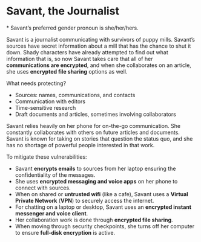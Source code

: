 # Savant, the Journalist

\* Savant’s preferred gender pronoun is she/her/hers.

Savant is a journalist communicating with survivors of puppy mills. Savant’s sources have secret information about a mill that has the chance to shut it down. Shady characters have already attempted to find out what information that is, so now Savant takes care that all of her **communications are encrypted**, and when she collaborates on an article, she uses **encrypted file sharing** options as well.

What needs protecting?

- Sources: names, communications, and contacts
- Communication with editors
- Time-sensitive research
- Draft documents and articles, sometimes involving collaborators

Savant relies heavily on her phone for on-the-go communication. She constantly collaborates with others on future articles
and documents. Savant is known for taking on stories that question the status quo, and she has no shortage of powerful people interested in that work.

To mitigate these vulnerabilities:

- Savant **encrypts emails** to sources from her laptop ensuring the confidentiality of the messages.
- She uses **encrypted messaging and voice apps** on her phone to connect with sources.
- When on shared or **untrusted wifi** (like a cafe), Savant uses a **Virtual Private Network** (**VPN**) to securely access the internet.
- For chatting on a laptop or desktop, Savant uses an **encrypted instant messenger and voice client**.
- Her collaboration work is done through **encrypted file sharing**.
- When moving through security checkpoints, she turns off her computer to ensure **full-disk encryption** is active.
